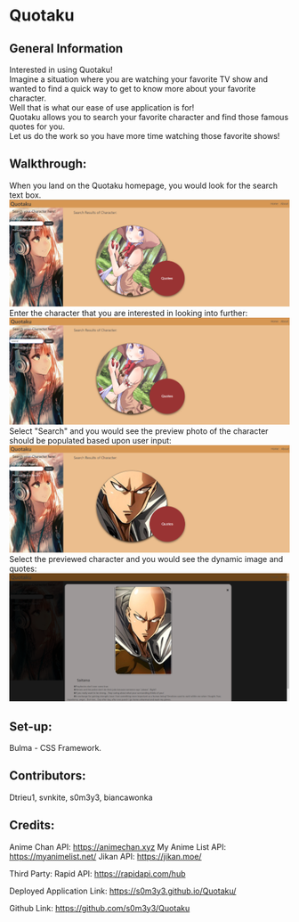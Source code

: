 # Quotaku

## General Information

Interested in using Quotaku!
<br>Imagine a situation where you are watching your favorite TV show and wanted to find a quick way to get to know more about your favorite character.
<br>Well that is what our ease of use application is for!
<br>Quotaku allows you to search your favorite character and find those famous quotes for you.  
Let us do the work so you have more time watching those favorite shows!

## Walkthrough:

When you land on the Quotaku homepage, you would look for the search text box.
![Alt text](./Images/image-5.png)
Enter the character that you are interested in looking into further:
![Alt text](./Images/image-1.png)
Select "Search" and you would see the preview photo of the character should be populated based upon user input:
![Alt text](./Images/image-2.png)
Select the previewed character and you would see the dynamic image and quotes:
![Alt text](./Images/image-4.png)

## Set-up:

Bulma - CSS Framework.

## Contributors:

Dtrieu1, svnkite, s0m3y3, biancawonka

## Credits:

Anime Chan API: https://animechan.xyz
My Anime List API: https://myanimelist.net/
Jikan API: https://jikan.moe/

Third Party:
Rapid API: https://rapidapi.com/hub

Deployed Application Link: https://s0m3y3.github.io/Quotaku/

Github Link: https://github.com/s0m3y3/Quotaku
